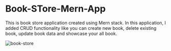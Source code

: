 # Book-STore-Mern-App
This is book store application created using Mern stack. In this application, I added CRUD functionality like you can create new book, delete existing book, update book data and showcase your all book.

![book-store](https://user-images.githubusercontent.com/112326025/211558747-c0ec9781-af90-43ef-a896-93586163b8af.png)
